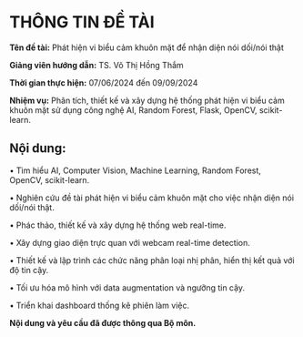 # THÔNG TIN ĐỀ TÀI

**Tên đề tài:** Phát hiện vi biểu cảm khuôn mặt để nhận diện nói dối/nói thật

**Giảng viên hướng dẫn:** TS. Võ Thị Hồng Thắm

**Thời gian thực hiện:** 07/06/2024 đến 09/09/2024

**Nhiệm vụ:** Phân tích, thiết kế và xây dựng hệ thống phát hiện vi biểu cảm khuôn mặt sử dụng công nghệ AI, Random Forest, Flask, OpenCV, scikit-learn.

## Nội dung:

• Tìm hiểu AI, Computer Vision, Machine Learning, Random Forest, OpenCV, scikit-learn.

• Nghiên cứu đề tài phát hiện vi biểu cảm khuôn mặt cho việc nhận diện nói dối/nói thật.

• Phác thảo, thiết kế và xây dựng hệ thống web real-time.

• Xây dựng giao diện trực quan với webcam real-time detection.

• Thiết kế và lập trình các chức năng phân loại nhị phân, hiển thị kết quả với độ tin cậy.

• Tối ưu hóa mô hình với data augmentation và ngưỡng tin cậy.

• Triển khai dashboard thống kê phiên làm việc.

**Nội dung và yêu cầu đã được thông qua Bộ môn.**